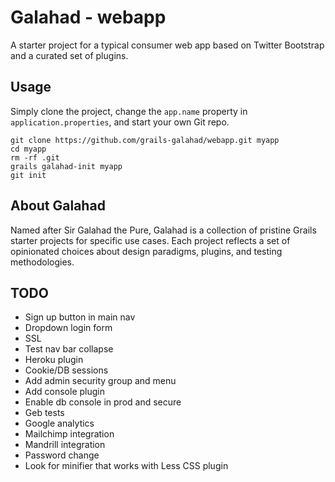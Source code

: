 Galahad - webapp
================

A starter project for a typical consumer web app based on Twitter Bootstrap and a curated set of plugins.


Usage
-----

Simply clone the project, change the `app.name` property in `application.properties`, and start your own Git repo.

    git clone https://github.com/grails-galahad/webapp.git myapp
    cd myapp
    rm -rf .git
    grails galahad-init myapp
    git init


About Galahad
-------------

Named after Sir Galahad the Pure, Galahad is a collection of pristine Grails starter projects for specific use cases. Each project reflects a set of opinionated choices about design paradigms, plugins, and testing methodologies.


TODO
----
* Sign up button in main nav
* Dropdown login form
* SSL
* Test nav bar collapse
* Heroku plugin
* Cookie/DB sessions
* Add admin security group and menu
* Add console plugin
* Enable db console in prod and secure
* Geb tests
* Google analytics
* Mailchimp integration
* Mandrill integration
* Password change
* Look for minifier that works with Less CSS plugin
